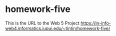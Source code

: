 # homework-five

This is the URL to the Web 5 Project
https://in-info-web4.informatics.iupui.edu/~tintin/homework-five/
